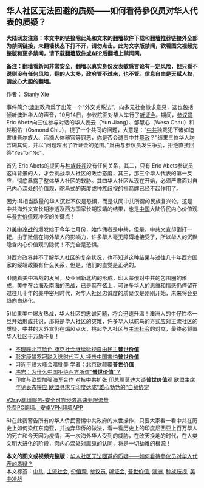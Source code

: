  <h2>华⼈社区⽆法回避的质疑——如何看待參仪员对华⼈代表的质疑？</h2> <p class="notice"><b>大陆网友注意：本文中的链接除此处和文末的<a href="https://github.com/bannedbook/fanqiang" >翻墙</a>软件下载和<a href="https://github.com/killgcd/justmysocks/blob/master/README.md">翻墙推荐</a>链接外全部为禁网链接，未翻墙状态下打不开，请勿点击。此为文字版禁闻，欲看图文视频完整版和更多禁闻，请下载<a href="https://github.com/bannedbook/fanqiang">翻墙软件或APP</a>后翻墙上禁闻网。</p><p>备注：翻墙看新闻非常安全，翻墙以真实身份发表敏感言论有一定风险，但只看不说则没有任何风险，翻的人太多，政府管不过来，也不管。信息自由是天赋人权，请放心大胆的翻墙。</b></p>  <div class="entry"> <p>作者： Stanly Xie</p> <p>事件简介:<a href="https://www.bannedbook.org/bnews/tag/%e6%be%b3%e6%b4%b2/" class="st_tag internal_tag" rel="tag" title="标签 澳洲 下的日志">澳洲</a>政府爲了出笼⼀个“外交关系法”，向多元社会徵求意⾒，这也包括倾听澳洲华⼈的声⾳，10⽉14⽇，参议院⾯对华⼈举⾏了<a href="https://www.bannedbook.org/bnews/tag/%e5%90%ac%e8%af%81%e4%bc%9a/" class="st_tag internal_tag" rel="tag" title="标签 听证会 下的日志">听证会</a>。期间，<a href="https://www.bannedbook.org/bnews/tag/%e5%8f%82%e8%ae%ae%e5%91%98/" class="st_tag internal_tag" rel="tag" title="标签 参议员 下的日志">参议员</a>Eric Abetz向三位参与对话的华⼈姜云（Yun Jiang）、邹慧⼼（Wesa Chau）和赵明佑（Osmond Chiu），提了⼀个共同的问题，⼤意是：“<a href="https://www.bannedbook.org/bnews/tag/%e4%b8%ad%e5%85%b1/" class="st_tag internal_tag" rel="tag" title="标签 中共 下的日志">中共</a>独裁犯下诸如迫害维吾尔族⼈、活摘⼈体器官等罪恶，你是否会谴责中共<span class='wp_keywordlink'><a href="https://www.bannedbook.org/forum11/topic276.html" title="禁片：评中国共产党的暴政" target="_blank">暴政</a></span>？”结果三位华⼈均含糊其词，并以“问题超出了听证会的范围。”爲由与参议员发⽣争执，拒绝直接回答“Yes”or“No”。</p> <p>⾸先 Eric Abets的提问与<a href="https://www.bannedbook.org/bnews/tag/%e7%a7%8d%e6%97%8f%e6%ad%a7%e8%a7%86/" class="st_tag internal_tag" rel="tag" title="标签 种族歧视 下的日志">种族歧视</a>没有任何关系，其⼆，只有 Eric Abets参议员这样背景的⼈，才会挑战华⼈社区的政治态度，其三，那三个华⼈代表的第⼀反应，彻底暴露了整体华⼈社区的软胁。其四华⼈社区从现在开始，必须严肃⾯对⾃⼰内⼼深处的<a href="https://www.bannedbook.org/bnews/tag/%E4%BB%B7%E5%80%BC%E8%A7%82/" class="st_tag internal_tag" rel="tag" title="标签 价值观 下的日志">价值观</a>，驼⻦式的态度或种族歧视的挡箭牌已经不起作⽤了。</p>  <p>因为:1)相当数量的华⼈沉默不仅是恐惧，⽽是认同中共所谓的⺠族复兴论，这是中共海外⽂宣⻓期渗透及⻄⽅国家⻓期馁靖的结果，也是<span class='wp_keywordlink_affiliate'><a href="https://www.bannedbook.org/" title="中国" target="_blank">中国</a></span>⼤陆侨⺠内⼼价值观与<a href="https://www.bannedbook.org/bnews/tag/%e6%99%ae%e4%b8%96%e4%bb%b7%e5%80%bc/" class="st_tag internal_tag" rel="tag" title="标签 普世价值 下的日志">普世价值</a>观冲突的关键点！</p> <p>2)<a href="https://www.bannedbook.org/bnews/tag/%E7%BE%8E%E4%B8%AD%E5%86%B7%E6%88%98/" class="st_tag internal_tag" rel="tag" title="标签 美中冷战 下的日志">美中冷战</a>的爆发始于今年七⽉份，始作俑者是中共，但是，中共⽂宣却倒打⼀耙，由于微信在海外华⼈的影响⼒，许多华⼈毫⽆障碍地接受了，所以华⼈的沉默隐含内⼼价值观的隐忧！不完全是恐惧。</p> <p>3)⻄⽅政界并不了解华⼈社区的复杂状况，也不知道这种结果与过往⼏⼗年⻄⽅国家的绥靖政策有什么关系，但是，他们的直觉是正确的。</p>  <p>4)随着美中冷战的发展，及亚洲新北约的形成，印太蒙俄对中共的包围圈的形成，美中在台海及南海的热战，已是箭在弦上，可许多华⼈的思维和情感仍停留在过往⼏⼗年的美中密⽉时代，对华⼈社区忠诚度的质疑仅是刚刚开始，未来将会更趋向⽩热化。</p> <p>5)如果美中爆发热战，华⼈社区的忠诚问题，将会迅速升温！澳洲⼈的⽜仔性格⼀旦开始形成共识，那将是华⼈社区的灾难，许多华⼈以驼⻦的⽅式应对主流社区的质疑，中共的⼤外宣仍在煽⻛点⽕，挑起华⼈社区与<a href="https://www.bannedbook.org/bnews/tag/%E4%B8%BB%E6%B5%81%E7%A4%BE%E4%BC%9A/" class="st_tag internal_tag" rel="tag" title="标签 主流社会 下的日志">主流社会</a>的对⽴，最终必将置华⼈社区于万劫不复！</p> <ul class='op-related-articles' title='相关阅读'> <li><a href='https://www.bannedbook.org/bnews/headline/20201025/1419695.html' target='_blank'>不理睬北京脸色 捷克社会继续珍视自由民主<b>普世价值</b></a></li> <li><a href='https://www.bannedbook.org/bnews/headline/20200924/1402036.html' target='_blank'>彭定康赞罗冠聪入选时代百人 抨击中国害怕<b>普世价值</b></a></li> <li><a href='https://www.bannedbook.org/bnews/cbnews/20200923/1401444.html' target='_blank'>习近平联大峰会暗批美 学者：北京欲颠覆<b>普世价值</b></a></li> <li><a href='https://www.bannedbook.org/bnews/baitai/20200825/1385732.html' target='_blank'>冼岩：为什么中国拒绝西方所谓“<b>普世价值</b>”？</a></li> <li><a href='https://www.bannedbook.org/bnews/comments/20200717/1362264.html' target='_blank'>印度与欧盟加强海军合作 对抗中共扩张 印总理莫迪大谈<b>普世价值</b>观 欧盟主席罕见表态呼应 欧盟寻求与印度达成“雄心勃勃的”自贸协定</a></li> </ul> <p class="texttj"> <a href="https://www.bannedbook.org/forum23/topic22702.html" target="_blank">V2ray翻墙服务-安全可靠经济高速无限流量</a><br/> <a href="https://github.com/bannedbook/fanqiang/wiki/%E7%A6%81%E9%97%BB%E7%BD%91%E5%AE%89%E5%8D%93%E7%BF%BB%E5%A2%99%E6%96%B0%E9%97%BBAPP" target="_blank">免费PC翻墙、安卓VPN翻墙APP</a></p><p>6)在此我警告所有的华⼈侨⺠警惕中共政府的末世操作，只要⼤家看⼀看中共在历史上如何染红东南亚，并抛弃华侨的做法，看⼀看历史上的印度尼⻄亚上百万华⼈的死亡和今天因为疫情，再⼀次海外华⼈受到的威胁，在改天换地的时代，在⼈类⽂明⼤进化的阶段，您内⼼深处对魔⻤的认同，将是⼀切劫难的根源！</p> <a name='sharetosocial'></a>       <div><b>本文的图文或视频完整版</b>：<a href='https://www.bannedbook.org/bnews/comments/20201114/1430901.html'>华⼈社区⽆法回避的质疑——如何看待參仪员对华⼈代表的质疑？</a></div>  </div><!--END ENTRY--> <div class="postfooter"> <div>本文标签：<a href="https://www.bannedbook.org/bnews/tag/%e4%b8%ad%e5%85%b1/" rel="tag">中共</a>, <a href="https://www.bannedbook.org/bnews/tag/%E4%B8%BB%E6%B5%81%E7%A4%BE%E4%BC%9A/" rel="tag">主流社会</a>, <a href="https://www.bannedbook.org/bnews/tag/%E4%BB%B7%E5%80%BC%E8%A7%82/" rel="tag">价值观</a>, <a href="https://www.bannedbook.org/bnews/tag/%e5%8f%82%e8%ae%ae%e5%91%98/" rel="tag">参议员</a>, <a href="https://www.bannedbook.org/bnews/tag/%e5%90%ac%e8%af%81%e4%bc%9a/" rel="tag">听证会</a>, <a href="https://www.bannedbook.org/bnews/tag/%e6%99%ae%e4%b8%96%e4%bb%b7%e5%80%bc/" rel="tag">普世价值</a>, <a href="https://www.bannedbook.org/bnews/tag/%e6%be%b3%e6%b4%b2/" rel="tag">澳洲</a>, <a href="https://www.bannedbook.org/bnews/tag/%e7%a7%8d%e6%97%8f%e6%ad%a7%e8%a7%86/" rel="tag">种族歧视</a>, <a href="https://www.bannedbook.org/bnews/tag/%E7%BE%8E%E4%B8%AD%E5%86%B7%E6%88%98/" rel="tag">美中冷战</a></div>  </div><!--END POSTFOOTER--> 